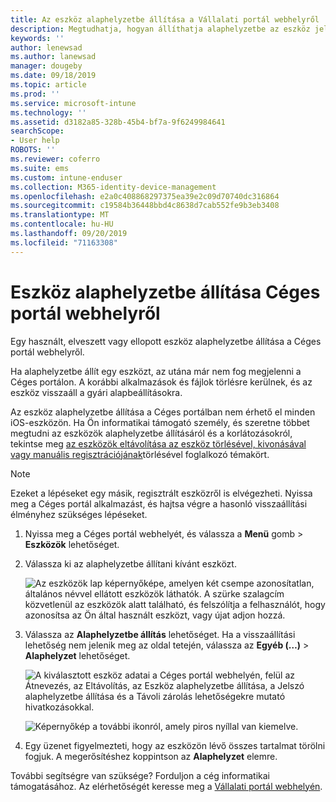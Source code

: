 ```yaml
---
title: Az eszköz alaphelyzetbe állítása a Vállalati portál webhelyről | Microsoft Docs
description: Megtudhatja, hogyan állíthatja alaphelyzetbe az eszköz jelszavát a Céges portál webhelyén.
keywords: ''
author: lenewsad
ms.author: lanewsad
manager: dougeby
ms.date: 09/18/2019
ms.topic: article
ms.prod: ''
ms.service: microsoft-intune
ms.technology: ''
ms.assetid: d3182a85-328b-45b4-bf7a-9f6249984641
searchScope:
- User help
ROBOTS: ''
ms.reviewer: coferro
ms.suite: ems
ms.custom: intune-enduser
ms.collection: M365-identity-device-management
ms.openlocfilehash: e2a0c408868297375ea39e2c09d70740dc316864
ms.sourcegitcommit: c19584b36448bbd4c8638d7cab552fe9b3eb3408
ms.translationtype: MT
ms.contentlocale: hu-HU
ms.lasthandoff: 09/20/2019
ms.locfileid: "71163308"
---
```

# <a name="reset-device-from-company-portal-website"></a>Eszköz alaphelyzetbe állítása Céges portál webhelyről

Egy használt, elveszett vagy ellopott eszköz alaphelyzetbe állítása a Céges portál webhelyről.  

Ha alaphelyzetbe állít egy eszközt, az utána már nem fog megjelenni a Céges portálon. A korábbi alkalmazások és fájlok törlésre kerülnek, és az eszköz visszaáll a gyári alapbeállításokra. 

Az eszköz alaphelyzetbe állítása a Céges portálban nem érhető el minden iOS-eszközön. Ha Ön informatikai támogató személy, és szeretne többet megtudni az eszközök alaphelyzetbe állításáról és a korlátozásokról, tekintse meg [az eszközök eltávolítása az eszköz törlésével, kivonásával vagy manuális regisztrációjának](https://docs.microsoft.com/intune/devices-wipe)törlésével foglalkozó témakört.  

> [!Note]
> Ezeket a lépéseket egy másik, regisztrált eszközről is elvégezheti. Nyissa meg a Céges portál alkalmazást, és hajtsa végre a hasonló visszaállítási élményhez szükséges lépéseket. 

1. Nyissa meg a Céges portál webhelyét, és válassza a __Menü__ gomb > __Eszközök__ lehetőséget.  

2. Válassza ki az alaphelyzetbe állítani kívánt eszközt.

    ![Az eszközök lap képernyőképe, amelyen két csempe azonosítatlan, általános névvel ellátott eszközök láthatók. A szürke szalagcím közvetlenül az eszközök alatt található, és felszólítja a felhasználót, hogy azonosítsa az Ön által használt eszközt, vagy újat adjon hozzá.](./media/rename-reset-device-step2-1808.png)  

3. Válassza az **Alaphelyzetbe állítás** lehetőséget. Ha a visszaállítási lehetőség nem jelenik meg az oldal tetején, válassza az **Egyéb (…)**  > **Alaphelyzet** lehetőséget.  

     ![A kiválasztott eszköz adatai a Céges portál webhelyén, felül az Átnevezés, az Eltávolítás, az Eszköz alaphelyzetbe állítása, a Jelszó alaphelyzetbe állítása és a Távoli zárolás lehetőségekre mutató hivatkozásokkal. ](./media/rename-reset-device-1808.png)  

    ![Képernyőkép a további ikonról, amely piros nyíllal van kiemelve.](./media/rename-reset-device-step3-more-1808.png)  

4. Egy üzenet figyelmezteti, hogy az eszközön lévő összes tartalmat törölni fogjuk. A megerősítéshez koppintson az **Alaphelyzet** elemre.  

További segítségre van szüksége? Forduljon a cég informatikai támogatásához. Az elérhetőségét keresse meg a [Vállalati portál webhelyén](https://go.microsoft.com/fwlink/?linkid=2010980).
